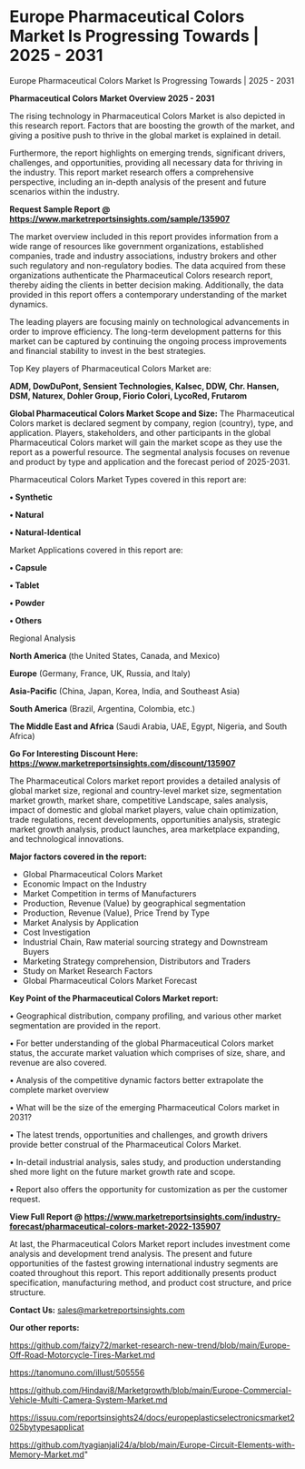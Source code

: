 # Europe Pharmaceutical Colors Market Is Progressing Towards | 2025 - 2031
Europe Pharmaceutical Colors Market Is Progressing Towards | 2025 - 2031

<Strong> Pharmaceutical Colors Market Overview 2025 - 2031</strong>

The rising technology in Pharmaceutical Colors Market is also depicted in this research report. Factors that are boosting the growth of the market, and giving a positive push to thrive in the global market is explained in detail.

Furthermore, the report highlights on emerging trends, significant drivers, challenges, and opportunities, providing all necessary data for thriving in the industry. This report market research offers a comprehensive perspective, including an in-depth analysis of the present and future scenarios within the industry.

<strong>Request Sample Report @ <a href=https://www.marketreportsinsights.com/sample/135907>https://www.marketreportsinsights.com/sample/135907</a></strong>

The market overview included in this report provides information from a wide range of resources like government organizations, established companies, trade and industry associations, industry brokers and other such regulatory and non-regulatory bodies. The data acquired from these organizations authenticate the Pharmaceutical Colors research report, thereby aiding the clients in better decision making. Additionally, the data provided in this report offers a contemporary understanding of the market dynamics.

The leading players are focusing mainly on technological advancements in order to improve efficiency. The long-term development patterns for this market can be captured by continuing the ongoing process improvements and financial stability to invest in the best strategies.

Top Key players of Pharmaceutical Colors Market are:

<strong>ADM, DowDuPont, Sensient Technologies, Kalsec, DDW, Chr. Hansen, DSM, Naturex, Dohler Group, Fiorio Colori, LycoRed, Frutarom</strong>

<strong><b>Global Pharmaceutical Colors Market Scope and Size:</b></strong>
The Pharmaceutical Colors market is declared segment by company, region (country), type, and application. Players, stakeholders, and other participants in the global Pharmaceutical Colors market will gain the market scope as they use the report as a powerful resource. The segmental analysis focuses on revenue and product by type and application and the forecast period of 2025-2031.

Pharmaceutical Colors Market Types covered in this report are:

<strong>• Synthetic

• Natural

• Natural-Identical</strong>

Market Applications covered in this report are:

<strong>• Capsule

• Tablet

• Powder

• Others</strong> 

Regional Analysis

<strong>North America</strong> (the United States, Canada, and Mexico)

<strong>Europe</strong> (Germany, France, UK, Russia, and Italy)

<strong>Asia-Pacific</strong> (China, Japan, Korea, India, and Southeast Asia)

<strong>South America</strong> (Brazil, Argentina, Colombia, etc.)

<strong>The Middle East and Africa</strong> (Saudi Arabia, UAE, Egypt, Nigeria, and South Africa)

<strong>Go For Interesting Discount Here: <a href=https://www.marketreportsinsights.com/discount/135907>https://www.marketreportsinsights.com/discount/135907</a></strong>

The Pharmaceutical Colors market report provides a detailed analysis of global market size, regional and country-level market size, segmentation market growth, market share, competitive Landscape, sales analysis, impact of domestic and global market players, value chain optimization, trade regulations, recent developments, opportunities analysis, strategic market growth analysis, product launches, area marketplace expanding, and technological innovations.

<strong><b>Major factors covered in the report:</b></strong>
<ul>
  <li>Global Pharmaceutical Colors Market </li>
  <li>Economic Impact on the Industry</li>
  <li>Market Competition in terms of Manufacturers</li>
  <li>Production, Revenue (Value) by geographical segmentation</li>
  <li>Production, Revenue (Value), Price Trend by Type</li>
  <li>Market Analysis by Application</li>
  <li>Cost Investigation</li>
  <li>Industrial Chain, Raw material sourcing strategy and Downstream Buyers</li>
  <li>Marketing Strategy comprehension, Distributors and Traders</li>
  <li>Study on Market Research Factors</li>
  <li>Global Pharmaceutical Colors Market Forecast</li>
</ul>

<strong><b>Key Point of the Pharmaceutical Colors Market report:</b></strong>

• Geographical distribution, company profiling, and various other market segmentation are provided in the report.

• For better understanding of the global Pharmaceutical Colors market status, the accurate market valuation which comprises of size, share, and revenue are also covered.

• Analysis of the competitive dynamic factors better extrapolate the complete market overview

• What will be the size of the emerging Pharmaceutical Colors market in 2031?

• The latest trends, opportunities and challenges, and growth drivers provide better construal of the Pharmaceutical Colors Market.

• In-detail industrial analysis, sales study, and production understanding shed more light on the future market growth rate and scope.

• Report also offers the opportunity for customization as per the customer request.

<strong><b>View Full Report @ <a href=https://www.marketreportsinsights.com/industry-forecast/pharmaceutical-colors-market-2022-135907>https://www.marketreportsinsights.com/industry-forecast/pharmaceutical-colors-market-2022-135907</a></b></strong>


At last, the Pharmaceutical Colors Market report includes investment come analysis and development trend analysis. The present and future opportunities of the fastest growing international industry segments are coated throughout this report. This report additionally presents product specification, manufacturing method, and product cost structure, and price structure.

<strong>Contact Us:</strong>
sales@marketreportsinsights.com

<strong>Our other reports:</strong>

<a href=https://github.com/faizy72/market-research-new-trend/blob/main/Europe-Off-Road-Motorcycle-Tires-Market.md>https://github.com/faizy72/market-research-new-trend/blob/main/Europe-Off-Road-Motorcycle-Tires-Market.md</a>

<a href=https://tanomuno.com/illust/505556>https://tanomuno.com/illust/505556</a>

<a href=https://github.com/Hindavi8/Marketgrowth/blob/main/Europe-Commercial-Vehicle-Multi-Camera-System-Market.md>https://github.com/Hindavi8/Marketgrowth/blob/main/Europe-Commercial-Vehicle-Multi-Camera-System-Market.md</a>

<a href=https://issuu.com/reportsinsights24/docs/europeplasticselectronicsmarket2025bytypesapplicat>https://issuu.com/reportsinsights24/docs/europeplasticselectronicsmarket2025bytypesapplicat</a>

<a href=https://github.com/tyagianjali24/a/blob/main/Europe-Circuit-Elements-with-Memory-Market.md>https://github.com/tyagianjali24/a/blob/main/Europe-Circuit-Elements-with-Memory-Market.md</a>"
